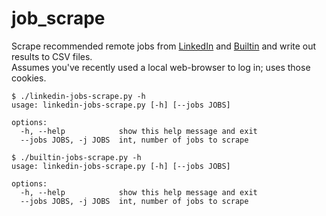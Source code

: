 # job\_scrape

Scrape recommended remote jobs from [LinkedIn](https://www.linkedin.com) and [Builtin](https://builtin.com/)
and write out results to CSV files.\
Assumes you've recently used a local web-browser to log in; uses those cookies.

```
$ ./linkedin-jobs-scrape.py -h
usage: linkedin-jobs-scrape.py [-h] [--jobs JOBS]

options:
  -h, --help            show this help message and exit
  --jobs JOBS, -j JOBS  int, number of jobs to scrape

```

```
$ ./builtin-jobs-scrape.py -h
usage: linkedin-jobs-scrape.py [-h] [--jobs JOBS]

options:
  -h, --help            show this help message and exit
  --jobs JOBS, -j JOBS  int, number of jobs to scrape
```
